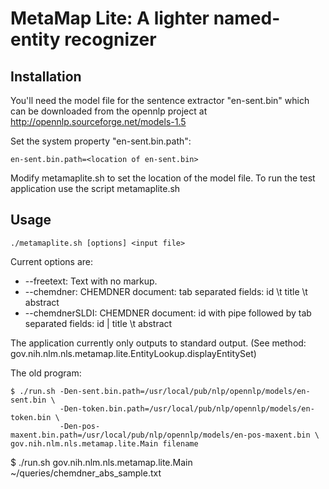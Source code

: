 # MetaMap Lite: A lighter named-entity recognizer

## Installation


You'll need the model file for the sentence extractor "en-sent.bin"
which can be downloaded from the opennlp project at
http://opennlp.sourceforge.net/models-1.5

Set the system property "en-sent.bin.path":

    en-sent.bin.path=<location of en-sent.bin>

Modify metamaplite.sh to set the location of the model file. To run
the test application use the script metamaplite.sh


## Usage


    ./metamaplite.sh [options] <input file>

Current options are:

 * --freetext:     Text with no markup.
 * --chemdner:     CHEMDNER document: tab separated fields: id \t title \t abstract
 * --chemdnerSLDI: CHEMDNER document: id with pipe followed by tab separated fields: id | title \t abstract

The application currently only outputs to standard output. (See
method: gov.nih.nlm.nls.metamap.lite.EntityLookup.displayEntitySet)


The old program:

    $ ./run.sh -Den-sent.bin.path=/usr/local/pub/nlp/opennlp/models/en-sent.bin \
		       -Den-token.bin.path=/usr/local/pub/nlp/opennlp/models/en-token.bin \
               -Den-pos-maxent.bin.path=/usr/local/pub/nlp/opennlp/models/en-pos-maxent.bin \
	gov.nih.nlm.nls.metamap.lite.Main filename

  $ ./run.sh gov.nih.nlm.nls.metamap.lite.Main ~/queries/chemdner_abs_sample.txt


